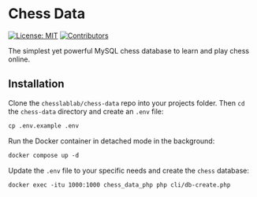 # Chess Data

[![License: MIT](https://img.shields.io/badge/License-MIT-blue.svg)](https://opensource.org/license/mit/)
[![Contributors](https://img.shields.io/github/contributors/chesslablab/chess-data)](https://github.com/chesslablab/chess-data/graphs/contributors)

The simplest yet powerful MySQL chess database to learn and play chess online.

## Installation

Clone the `chesslablab/chess-data` repo into your projects folder. Then `cd` the `chess-data` directory and create an `.env` file:

```txt
cp .env.example .env
```

Run the Docker container in detached mode in the background:

```txt
docker compose up -d
```

Update the `.env` file to your specific needs and create the `chess` database:

```text
docker exec -itu 1000:1000 chess_data_php php cli/db-create.php
```
